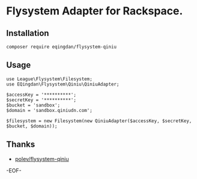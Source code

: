 # Flysystem Adapter for Rackspace.

## Installation

```
composer require eqingdan/flysystem-qiniu
```

## Usage

```
use League\Flysystem\Filesystem;
use EQingdan\Flysystem\Qiniu\QiniuAdapter;

$accessKey = '**********';
$secretKey = '**********';
$bucket = 'sandbox';
$domain = 'sandbox.qiniudn.com';

$filesystem = new Filesystem(new QiniuAdapter($accessKey, $secretKey, $bucket, $domain));
```

## Thanks

- [polev/flysystem-qiniu](https://github.com/polev/flysystem-qiniu)

-EOF-



